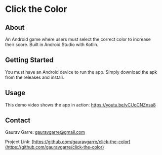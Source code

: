 # Click the Color

<!-- ABOUT THE PROJECT -->
## About

An Android game where users must select the correct color to increase their score. Built in Android Studio with Kotlin.

<!-- GETTING STARTED -->
## Getting Started

You must have an Android device to run the app. Simply download the apk from the releases and install.


<!-- USAGE EXAMPLES -->
## Usage

This demo video shows the app in action: https://youtu.be/yCUoCNZnsa8


<!-- CONTACT -->
## Contact

Gaurav Garre: [gauravgarre@gmail.com](mailto:gauravgarre@gmail.com)

Project Link: [https://github.com/gauravgarre/click-the-color](https://github.com/gauravgarre/click-the-color)
